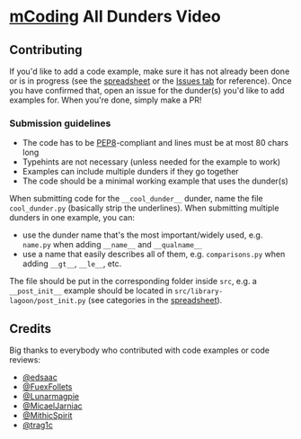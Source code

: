 # [mCoding] All Dunders Video

## Contributing

If you'd like to add a code example, make sure it has not already been done or
is in progress (see the [spreadsheet] or the [Issues tab] for reference). Once
you have confirmed that, open an issue for the dunder(s) you'd like to add
examples for. When you're done, simply make a PR!

### Submission guidelines
* The code has to be [PEP8]-compliant and lines must be at most 80 chars long
* Typehints are not necessary (unless needed for the example to work)
* Examples can include multiple dunders if they go together
* The code should be a minimal working example that uses the dunder(s)

When submitting code for the `__cool_dunder__` dunder, name the file
`cool_dunder.py` (basically strip the underlines). When submitting multiple
dunders in one example, you can:
* use the dunder name that's the most important/widely used, e.g. `name.py` when
  adding `__name__` and `__qualname__`
* use a name that easily describes all of them, e.g. `comparisons.py` when
  adding `__gt__`, `__le__`, etc.

The file should be put in the corresponding folder inside `src`, e.g. a
`__post_init__` example should be located in `src/library-lagoon/post_init.py`
(see categories in the [spreadsheet]).

## Credits

Big thanks to everybody who contributed with code examples or code reviews:
- [@edsaac](https://github.com/edsaac)
- [@FuexFollets](https://github.com/FuexFollets)
- [@Lunarmagpie](https://github.com/Lunarmagpie)
- [@MicaelJarniac](https://github.com/MicaelJarniac)
- [@MithicSpirit](https://github.com/MithicSpirit)
- [@trag1c](https://github.com/trag1c)


[Issues tab]: https://github.com/trag1c/mcoding-all-dunders/issues
[mCoding]: https://www.youtube.com/@mCoding
[PEP8]: https://peps.python.org/pep-0008/
[spreadsheet]: https://docs.google.com/spreadsheets/d/1-45UeKKMCePmTDLptT2zpI4L-jikmsCnve_lwOMyeuY/edit?usp=sharing
